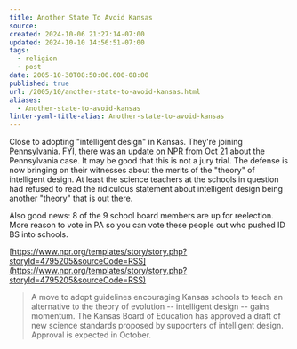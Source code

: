 ```yaml
---
title: Another State To Avoid Kansas
source: 
created: 2024-10-06 21:27:14-07:00
updated: 2024-10-10 14:56:51-07:00
tags:
  - religion
  - post
date: 2005-10-30T08:50:00.000-08:00
published: true
url: /2005/10/another-state-to-avoid-kansas.html
aliases:
  - Another-state-to-avoid-kansas
linter-yaml-title-alias: Another-state-to-avoid-kansas
---
```



Close to adopting "intelligent design" in Kansas. They're joining [Pennsylvania](/archives/2005/10/the_new_new_cre.html). FYI, there was an [update on NPR from Oct 21](https://www.npr.org/templates/story/story.php?storyId=4968632) about the Pennsylvania case. It may be good that this is not a jury trial. The defense is now bringing on their witnesses about the merits of the "theory" of intelligent design. At least the science teachers at the schools in question had refused to read the ridiculous statement about intelligent design being another "theory" that is out there.  
  
Also good news: 8 of the 9 school board members are up for reelection. More reason to vote in PA so you can vote these people out who pushed ID BS into schools.  
  
[https://www.npr.org/templates/story/story.php?storyId=4795205&sourceCode=RSS](https://www.npr.org/templates/story/story.php?storyId=4795205&sourceCode=RSS)  
  

>   
> A move to adopt guidelines encouraging Kansas schools to teach an alternative to the theory of evolution -- intelligent design -- gains momentum. The Kansas Board of Education has approved a draft of new science standards proposed by supporters of intelligent design. Approval is expected in October.